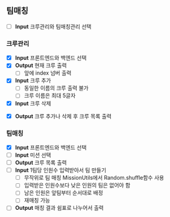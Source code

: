 ## 팀매칭

- [ ] **Input** 크루관리와 팀매칭관리 선택

### 크루관리

- [x] **Input** 프론트엔드와 백엔드 선택
- [x] **Output** 현재 크루 출력
  - [ ] 앞에 index 넘버 출력
- [x] **Input** 크루 추가
  - [ ] 동일한 이름의 크루 출력 불가
  - [ ] 크루 이름은 최대 5글자
- [x] **Input** 크루 삭제
<!-- - [ ] **Input** 삭제시 confirm 창으로 한번 더 확인 -->
- [x] **Output** 크루 추가나 삭제 후 크루 목록 출력

### 팀매칭

- [x] **Input** 프론트엔드와 백엔드 선택
- [ ] **Input** 미션 선택
- [ ] **Output** 크루 목록 출력
- [ ] **Input** 1팀당 인원수 입력받아서 팀 만들기
  - [ ] 무작위로 팀 매칭 MissionUtils에서 Random.shuffle함수 사용
  - [ ] 입력받은 인원수보다 낮은 인원의 팀은 없어야 함
  - [ ] 남은 인원은 앞팀부터 순서대로 배정
  - [ ] 재매칭 가능
- [ ] **Output** 매칭 결과 쉼표로 나누어서 출력
